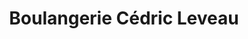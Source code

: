 ---
title: "Boulangerie Cédric Leveau"
url: /magescq/boulangerie-cedric-leveau/
shop: boulangerie
---